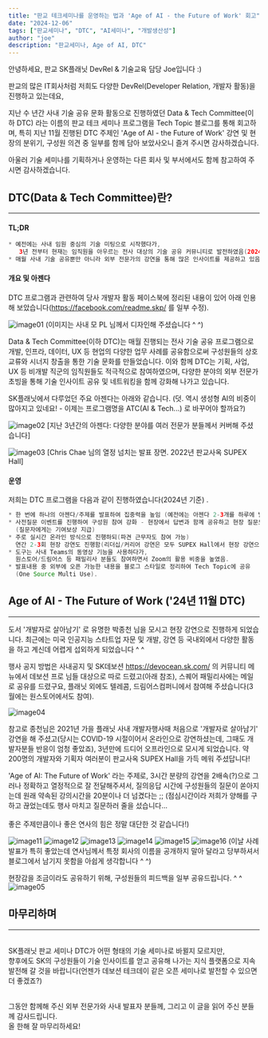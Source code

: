 ```yaml
---
title: "판교 테크세미나를 운영하는 법과 'Age of AI - the Future of Work' 회고"
date: "2024-12-06"
tags: ["판교세미나", "DTC", "AI세미나", "개발생산성"]
author: "joe" 
description: "판교세미나, Age of AI, DTC"
---
```


안녕하세요, 판교 SK플래닛 DevRel & 기술교육 담당 Joe입니다 :)  

판교의 많은 IT회사처럼 저희도 다양한 DevRel(Developer Relation, 개발자 활동)을 진행하고 있는데요, 

지난 수 년간 사내 기술 공유 문화 활동으로 진행하였던 Data & Tech Committee(이하 DTC) 라는 이름의 판교 테크 세미나 프로그램을 Tech Topic 블로그를 통해 회고하며, 특히 지난 11월 진행된 DTC 주제인  'Age of AI - the Future of Work' 강연 및 현장의 분위기, 구성원 의견 중 일부를 함께 담아 보았사오니 즐겨 주시면 감사하겠습니다. 

아울러 기술 세미나를 기획하거나 운영하는 다른 회사 및 부서에서도 함께 참고하여 주시면 감사하겠습니다. 

## DTC(Data & Tech Committee)란? 
---
#### TL;DR
```java
* 예전에는 사내 임원 중심의 기술 미팅으로 시작했다가, 
   3년 전부터 현재는 임직원을 아우르는 전사 대상의 기술 공유 커뮤니티로 발전하였음(2024년 11월 기준)
* 매월 사내 기술 공유뿐만 아니라 외부 전문가의 강연을 통해 많은 인사이트를 제공하고 있음
```

#### 개요 및 아젠다 
DTC 프로그램과 관련하여 당사 개발자 활동 페이스북에 정리된 내용이 있어 아래 인용해 보았습니다(https://facebook.com/readme.skp/ 를 일부 수정). 

![image01](./image01.png)
(이미지는 사내 모 PL 님께서 디자인해 주셨습니다 ^ ^)

Data & Tech Committee(이하 DTC)는 매월 진행되는 전사 기술 공유 프로그램으로 개발, 인프라, 데이터, UX 등 현업의 다양한 업무 사례를 공유함으로써 구성원들의 상호 교류와 시너지 창출을 통한 기술 문화를 만들었습니다. 이와 함께 DTC는 기획, 사업, UX 등 비개발 직군의 임직원들도 적극적으로 참여하였으며, 다양한 분야의 외부 전문가 초빙을 통해 기술 인사이트 공유 및 네트워킹을 함께 강화해 나가고 있습니다.

SK플래닛에서 다루었던 주요 아젠다는 아래와 같습니다. 
(덧. 역시 생성형 AI의 비중이 많아지고 있네요! - 이제는 프로그램명을 ATC(AI & Tech...) 로 바꾸어야 할까요?) 

![image02](./image02.png)
[지난 3년간의 아젠다: 다양한 분야를 여러 전문가 분들께서 커버해 주셨습니다]

![image03](./image03.png)
[Chris Chae 님의 열정 넘치는 발표 장면. 2022년 판교사옥 SUPEX Hall]

#### 운영

저희는 DTC 프로그램을 다음과 같이 진행하였습니다(2024년 기준) .

```java
* 한 번에 하나의 아젠다/주제를 발표하여 집중력을 높임 (예전에는 아젠다 2-3개를 하루에 발표하기도 함)
* 사전질문 이벤트를 진행하여 구성원 참여 강화 - 현장에서 답변과 함께 공유하고 현장 질문도 함께 받음 
  (질문자에게는 기여보상 지급)
* 주로 실시간 온라인 방식으로 진행하되(파견 근무자도 참여 가능)
  연간 2-3회 현장 강연도 진행함(리더십/커리어 강연은 모두 SUPEX Hall에서 현장 강연으로 진행).
* 도구는 사내 Teams의 동영상 기능을 사용하다가, 
  원스토어/드림어스 등 패밀리사 분들도 참여하면서 Zoom의 활용 비중을 높였음.
* 발표내용 중 외부에 오픈 가능한 내용을 블로그 스타일로 정리하여 Tech Topic에 공유
  (One Source Multi Use).
```

## Age of AI - The Future of Work ('24년 11월 DTC)
---
도서 '개발자로 살아남기' 로 유명한 박종천 님을 모시고 현장 강연으로 진행하게 되었습니다. 최근에는 미국 인공지능 스타트업 자문 및 개발, 강연 등 국내외에서 다양한 활동을 하고 계신데 어렵게 섭외하게 되었습니다 ^ ^ 

행사 공지 방법은 사내공지 및 SK데보션 https://devocean.sk.com/ 의 커뮤니티 메뉴에서 데보션 프로 님들 대상으로 따로 드렸고(아래 참조), 스퀘어 패밀리사에는 메일로 공유를 드렸구요, 플래닛 외에도 텔레콤, 드림어스컴퍼니에서 참여해 주셨습니다(3월에는 원스토어에서도 참여).

![image04](./image04.png)

참고로 종천님은 2021년 가을 플래닛 사내 개발자행사때 처음으로 '개발자로 살아남기' 강연을 해 주셨고(당시는 COVID-19 시절이어서 온라인으로 강연하셨는데, 그때도 개발자분들 반응이 엄청 좋았죠), 3년만에 드디어 오프라인으로 모시게 되었습니다. 약 200명의 개발자와 기획자 여러분이 판교사옥 SUPEX Hall을 가득 메워 주셨답니다!


'Age of AI: The Future of Work' 라는 주제로, 3시간 분량의 강연을 2배속(?)으로 그러나 정확하고 열정적으로 잘 전달해주셔서, 질의응답 시간에 구성원들의 질문이 쏟아지는데 원래 약속된 강의시간을 20분이나 더 넘겼다는 ;; (점심시간이라 저희가 양해를 구하고 끊었는데도 행사 마치고 질문하러 줄을 섰습니다...</br></br>
좋은 주제만큼이나 좋은 연사의 힘은 정말 대단한 것 같습니다!)


![image11](./image11.png)
![image12](./image12.png)
![image13](./image13.png)
![image14](./image14.png)
![image15](./image15.png)
![image16](./image16.png)
(이날 사례발표가 특히 좋았는데 연사님께서 특정 회사의 이름을 공개하지 말아 달라고 당부하셔서 블로그에서 남기지 못함을 아쉽게 생각합니다 ^ ^)

현장감을 조금이라도 공유하기 위해, 구성원들의 피드백을 일부 공유드립니다. ^ ^
![image05](./image05.png)

## 마무리하며 
---
</br>
SK플래닛 판교 세미나 DTC가 어떤 형태의 기술 세미나로 바뀔지 모르지만, </br>
향후에도 SK의 구성원들이 기술 인사이트를 얻고 공유해 나가는 지식 플랫폼으로 지속 발전해 갈 것을 바랍니다(언젠가 데보션 테크데이 같은 오픈 세미나로 발전할 수 있으면 더 좋겠죠?) </br></br>

그동안 함께해 주신 외부 전문가와 사내 발표자 분들께, 그리고 이 글을 읽어 주신 분들께 감사드립니다. </br>
올 한해 잘 마무리하세요! </br>